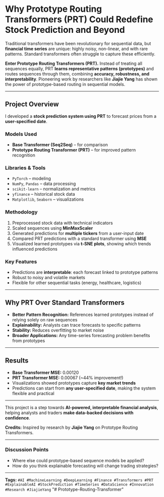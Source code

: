 # Why Prototype Routing Transformers (PRT) Could Redefine Stock Prediction and Beyond

Traditional transformers have been revolutionary for sequential data, but **financial time series** are unique: highly noisy, non-linear, and with rare patterns. Standard transformers often struggle to capture these efficiently.

**Enter Prototype Routing Transformers (PRT).** Instead of treating all sequences equally, PRT **learns representative patterns (prototypes)** and routes sequences through them, combining **accuracy, robustness, and interpretability**. Pioneering work by researchers like **Jiajie Yang** has shown the power of prototype-based routing in sequential models.

---

## Project Overview

I developed a **stock prediction system using PRT** to forecast prices from a **user-specified date**.  

### Models Used
- **Base Transformer (Seq2Seq)** – for comparison  
- **Prototype Routing Transformer (PRT)** – for improved pattern recognition  

### Libraries & Tools
- `PyTorch` – modeling  
- `NumPy`, `Pandas` – data processing  
- `scikit-learn` – normalization and metrics  
- `yfinance` – historical stock data  
- `Matplotlib`, `Seaborn` – visualizations  

### Methodology
1. Preprocessed stock data with technical indicators  
2. Scaled sequences using **MinMaxScaler**  
3. Generated predictions for **multiple tickers** from a user-input date  
4. Compared PRT predictions with a standard transformer using **MSE**  
5. Visualized learned prototypes via **t-SNE plots**, showing which trends influenced predictions  

### Key Features
- Predictions are **interpretable**: each forecast linked to prototype patterns  
- Robust to noisy and volatile markets  
- Flexible for other sequential tasks (energy, healthcare, logistics)  

---

## Why PRT Over Standard Transformers
- **Better Pattern Recognition:** References learned prototypes instead of relying solely on raw sequences  
- **Explainability:** Analysts can trace forecasts to specific patterns  
- **Stability:** Reduces overfitting to market noise  
- **Broader Applications:** Any time-series forecasting problem benefits from prototypes  

---

## Results
- **Base Transformer MSE:** 0.00120  
- **PRT Transformer MSE:** 0.00067 (~44% improvement!)  
- Visualizations showed prototypes capture **key market trends**  
- Predictions can start from **any user-specified date**, making the system flexible and practical  

---

This project is a step towards **AI-powered, interpretable financial analysis**, helping analysts and traders **make data-backed decisions with confidence**.

**Credits:** Inspired by research by **Jiajie Yang** on Prototype Routing Transformers.  

---

### Discussion Points
- Where else could prototype-based sequence models be applied?  
- How do you think explainable forecasting will change trading strategies?  

---

**Tags:** `#AI #MachineLearning #DeepLearning #Finance #Transformers #PRT #ExplainableAI #StockPrediction #TimeSeries #DataScience #Innovation #Research #JiajieYang`
"# Prototype-Routing-Transformer" 
